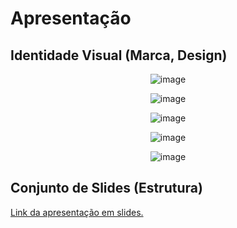 # Apresentação

## Identidade Visual (Marca, Design)

<p align="center">
  <img src="https://github.com/ICEI-PUC-Minas-PMV-ADS/pmv-ads-2024-1-e3-proj-mov-t2-G4-VacinaPlus/assets/74187849/d4d5e7d7-1b79-4473-8a1d-8b0803380813" alt="image">
</p>
<p align="center">
  <img src="https://github.com/ICEI-PUC-Minas-PMV-ADS/pmv-ads-2024-1-e3-proj-mov-t2-G4-VacinaPlus/assets/74187849/7540fe0f-8779-4a3d-a1fa-4d1fde644a01" alt="image">
</p>
<p align="center">
  <img src="https://github.com/ICEI-PUC-Minas-PMV-ADS/pmv-ads-2024-1-e3-proj-mov-t2-G4-VacinaPlus/assets/74187849/65c10e7c-0294-47f5-a63e-96e1ceec752c" alt="image">
</p>
<p align="center">
  <img src="https://github.com/ICEI-PUC-Minas-PMV-ADS/pmv-ads-2024-1-e3-proj-mov-t2-G4-VacinaPlus/assets/74187849/b109c1fd-346d-439d-9a81-b6093d7719c9" alt="image">
</p>
<p align="center">
  <img src="https://github.com/ICEI-PUC-Minas-PMV-ADS/pmv-ads-2024-1-e3-proj-mov-t2-G4-VacinaPlus/assets/74187849/492665c1-a340-4af3-85c0-17430c1d1b6c" alt="image">
</p>

## Conjunto de Slides (Estrutura)

[Link da apresentação em slides.](https://www.canva.com/design/DAGIBHO21gM/c7eCHEbk02Eu8nv2UvCJ8A/view?utm_content=DAGIBHO21gM&utm_campaign=designshare&utm_medium=link&utm_source=editor )

